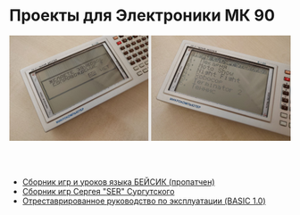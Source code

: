 # Проекты для Электроники МК 90

![MK90](https://raw.githubusercontent.com/Bs0Dd/MK90-projs/master/title.jpg)

<br><br>

* [Сборник игр и уроков языка БЕЙСИК (пропатчен)](https://github.com/Bs0Dd/MK90-projs/tree/master/MK90GAMES)
* [Сборник игр Сергея "SER" Сургутского](https://github.com/Bs0Dd/MK90-projs/tree/master/SER)
* [Отреставрированное руководство по эксплуатации (BASIC 1.0)](https://raw.githubusercontent.com/Bs0Dd/MK90-projs/master/MANUAL/mk90man.pdf)
